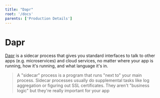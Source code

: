 ```yaml
---
title: "Dapr"
root: '/docs'
parents: ['Production Details']
---
```


# Dapr

[Dapr](https://github.com/dapr/dapr) is a sidecar process that gives you standard interfaces to talk to other apps \(e.g. microservices\) and cloud services, no matter where your app is running, how it's running, and what language it's in.

> A "sidecar" process is a program that runs "next to" your main process. Sidecar processes usually do supplemental tasks like log aggregation or figuring out SSL certificates. They aren't "business logic" but they're really important for your app

